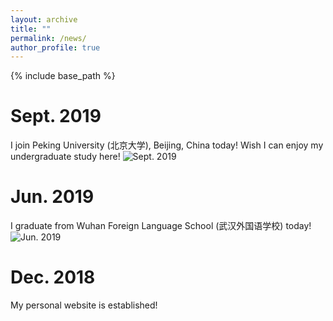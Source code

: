```yaml
---
layout: archive
title: ""
permalink: /news/
author_profile: true
---
```


{% include base_path %}


Sept. 2019
======
I join Peking University (北京大学), Beijing, China today! Wish I can enjoy my undergraduate study here!
![Sept. 2019]([img_src](https://yuyue11443.github.io/images/Sept.2019.png) "Sept. 2019")

Jun. 2019
======
I graduate from Wuhan Foreign Language School (武汉外国语学校) today!
![Jun. 2019]([img_src](https://yuyue11443.github.io/images/Jun.2019.png) "Jun. 2019")
  
Dec. 2018
======
My personal website is established!
